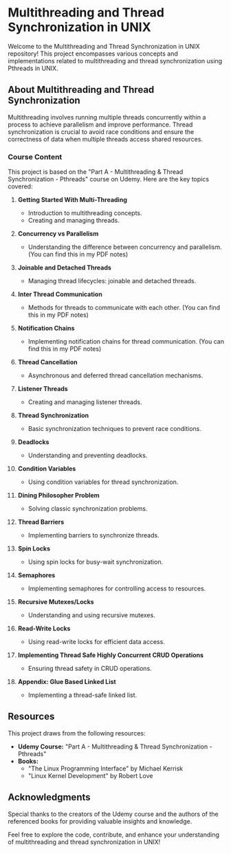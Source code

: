 # Multithreading and Thread Synchronization in UNIX

Welcome to the Multithreading and Thread Synchronization in UNIX repository! This project encompasses various concepts and implementations related to multithreading and thread synchronization using Pthreads in UNIX.

## About Multithreading and Thread Synchronization

Multithreading involves running multiple threads concurrently within a process to achieve parallelism and improve performance. Thread synchronization is crucial to avoid race conditions and ensure the correctness of data when multiple threads access shared resources.

### Course Content

This project is based on the "Part A - Multithreading & Thread Synchronization - Pthreads" course on Udemy. Here are the key topics covered:

1. **Getting Started With Multi-Threading** 
   - Introduction to multithreading concepts.
   - Creating and managing threads.

2. **Concurrency vs Parallelism**
   - Understanding the difference between concurrency and parallelism. (You can find this in my PDF notes)

3. **Joinable and Detached Threads**
   - Managing thread lifecycles: joinable and detached threads.

4. **Inter Thread Communication**
   - Methods for threads to communicate with each other. (You can find this in my PDF notes)

5. **Notification Chains**
   - Implementing notification chains for thread communication. (You can find this in my PDF notes)

6. **Thread Cancellation**
   - Asynchronous and deferred thread cancellation mechanisms.

7. **Listener Threads**
   - Creating and managing listener threads.

8. **Thread Synchronization**
   - Basic synchronization techniques to prevent race conditions.

9. **Deadlocks**
   - Understanding and preventing deadlocks.

10. **Condition Variables**
    - Using condition variables for thread synchronization.

11. **Dining Philosopher Problem**
    - Solving classic synchronization problems.

12. **Thread Barriers**
    - Implementing barriers to synchronize threads.

13. **Spin Locks**
    - Using spin locks for busy-wait synchronization.

14. **Semaphores**
    - Implementing semaphores for controlling access to resources.

15. **Recursive Mutexes/Locks**
    - Understanding and using recursive mutexes.

16. **Read-Write Locks**
    - Using read-write locks for efficient data access.

17. **Implementing Thread Safe Highly Concurrent CRUD Operations**
    - Ensuring thread safety in CRUD operations.

18. **Appendix: Glue Based Linked List**
    - Implementing a thread-safe linked list.

## Resources

This project draws from the following resources:

- **Udemy Course:** "Part A - Multithreading & Thread Synchronization - Pthreads"
- **Books:**
  - "The Linux Programming Interface" by Michael Kerrisk
  - "Linux Kernel Development" by Robert Love

## Acknowledgments

Special thanks to the creators of the Udemy course and the authors of the referenced books for providing valuable insights and knowledge.

Feel free to explore the code, contribute, and enhance your understanding of multithreading and thread synchronization in UNIX!


